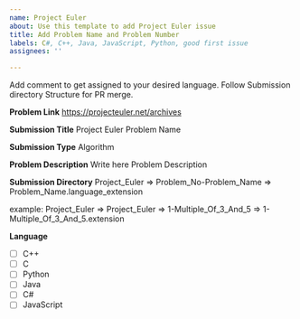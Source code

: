 ```yaml
---
name: Project Euler
about: Use this template to add Project Euler issue
title: Add Problem Name and Problem Number
labels: C#, C++, Java, JavaScript, Python, good first issue
assignees: ''

---
```


Add comment to get assigned to your desired language.
Follow Submission directory Structure for PR merge.

**Problem Link**
https://projecteuler.net/archives

**Submission Title**
Project Euler Problem Name

**Submission Type**
Algorithm

**Problem Description**
Write here Problem Description

**Submission Directory**
Project_Euler => Problem_No-Problem_Name => Problem_Name.language_extension

example:
Project_Euler => Project_Euler => 1-Multiple_Of_3_And_5 => 1-Multiple_Of_3_And_5.extension


**Language**

- [ ]  C++
- [ ]  C 
- [ ]  Python
- [ ] Java 
- [ ] C#
- [ ] JavaScript
